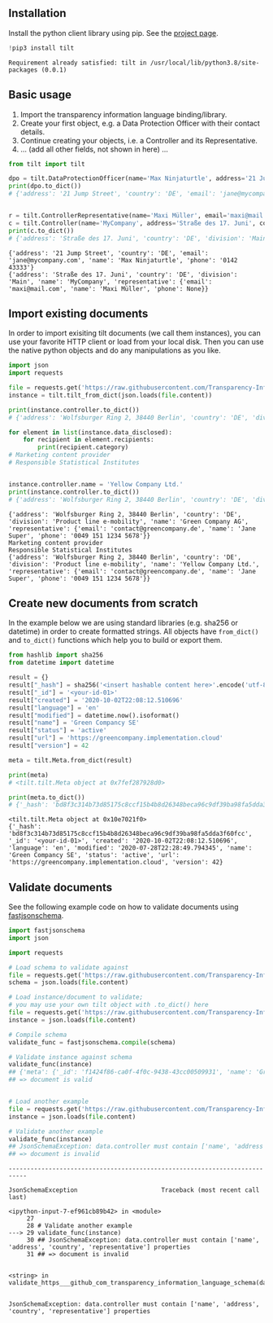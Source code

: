 
## Installation
Install the python client library using pip. See the [project page](https://pypi.org/project/tilt/).


```python
!pip3 install tilt
```

    Requirement already satisfied: tilt in /usr/local/lib/python3.8/site-packages (0.0.1)


## Basic usage

1) Import the transparency information language binding/library.
2) Create your first object, e.g. a Data Protection Officer with their contact details.
3) Continue creating your objects, i.e. a Controller and its Representative.
4) ... (add all other fields, not shown in here) ...


```python
from tilt import tilt

dpo = tilt.DataProtectionOfficer(name='Max Ninjaturtle', address='21 Jump Street', country='DE', email='jane@mycompany.com', phone='0142 43333')
print(dpo.to_dict())
# {'address': '21 Jump Street', 'country': 'DE', 'email': 'jane@mycompany.com', 'name': 'Max Ninjaturtle', 'phone': '0142 43333'}


r = tilt.ControllerRepresentative(name='Maxi Müller', email='maxi@mail.com', phone=None)
c = tilt.Controller(name='MyCompany', address='Straße des 17. Juni', country='DE', division='Main', representative=r)
print(c.to_dict())
# {'address': 'Straße des 17. Juni', 'country': 'DE', 'division': 'Main', 'name': 'MyCompany', 'representative': {'email': 'maxi@mail.com', 'name': 'Maxi Müller', 'phone': None}}
```

    {'address': '21 Jump Street', 'country': 'DE', 'email': 'jane@mycompany.com', 'name': 'Max Ninjaturtle', 'phone': '0142 43333'}
    {'address': 'Straße des 17. Juni', 'country': 'DE', 'division': 'Main', 'name': 'MyCompany', 'representative': {'email': 'maxi@mail.com', 'name': 'Maxi Müller', 'phone': None}}


## Import existing documents
In order to import exisiting tilt documents (we call them instances), you can use your favorite HTTP client or load from your local disk. Then you can use the native python objects and do any manipulations as you like.[](http://)


```python
import json
import requests

file = requests.get('https://raw.githubusercontent.com/Transparency-Information-Language/schema/master/tilt.json')
instance = tilt.tilt_from_dict(json.loads(file.content))

print(instance.controller.to_dict())
# {'address': 'Wolfsburger Ring 2, 38440 Berlin', 'country': 'DE', 'division': 'Product line e-mobility', 'name': 'Green Company AG', 'representative': {'email': 'contact@greencompany.de', 'name': 'Jane Super', 'phone': '0049 151 1234 5678'}}

for element in list(instance.data_disclosed):
    for recipient in element.recipients:
        print(recipient.category)
# Marketing content provider
# Responsible Statistical Institutes


instance.controller.name = 'Yellow Company Ltd.'
print(instance.controller.to_dict())
# {'address': 'Wolfsburger Ring 2, 38440 Berlin', 'country': 'DE', 'division': 'Product line e-mobility', 'name': 'Yellow Company Ltd.', 'representative': {'email': 'contact@greencompany.de', 'name': 'Jane Super', 'phone': '0049 151 1234 5678'}}
```

    {'address': 'Wolfsburger Ring 2, 38440 Berlin', 'country': 'DE', 'division': 'Product line e-mobility', 'name': 'Green Company AG', 'representative': {'email': 'contact@greencompany.de', 'name': 'Jane Super', 'phone': '0049 151 1234 5678'}}
    Marketing content provider
    Responsible Statistical Institutes
    {'address': 'Wolfsburger Ring 2, 38440 Berlin', 'country': 'DE', 'division': 'Product line e-mobility', 'name': 'Yellow Company Ltd.', 'representative': {'email': 'contact@greencompany.de', 'name': 'Jane Super', 'phone': '0049 151 1234 5678'}}


## Create new documents from scratch
In the example below we are using standard libraries (e.g. sha256 or datetime) in order to create formatted strings. All objects have `from_dict()` and `to_dict()` functions which help you to build or export them.


```python
from hashlib import sha256
from datetime import datetime

result = {}
result["_hash"] = sha256('<insert hashable content here>'.encode('utf-8')).hexdigest()
result["_id"] = '<your-id-01>'
result["created"] = '2020-10-02T22:08:12.510696'
result["language"] = 'en'
result["modified"] = datetime.now().isoformat()
result["name"] = 'Green Compancy SE'
result["status"] = 'active'
result["url"] = 'https://greencompany.implementation.cloud'
result["version"] = 42

meta = tilt.Meta.from_dict(result)

print(meta)
# <tilt.tilt.Meta object at 0x7fef287928d0>

print(meta.to_dict())
# {'_hash': 'bd8f3c314b73d85175c8ccf15b4b8d26348beca96c9df39ba98fa5dda3f60fcc', '_id': '<your-id-01>', 'created': '2020-10-02T22:08:12.510696', 'language': 'en', 'modified': '2020-07-27T15:14:35.689606', 'name': 'Green Compancy SE', 'status': 'active', 'url': 'https://greencompany.implementation.cloud', 'version': 42}
```

    <tilt.tilt.Meta object at 0x10e7021f0>
    {'_hash': 'bd8f3c314b73d85175c8ccf15b4b8d26348beca96c9df39ba98fa5dda3f60fcc', '_id': '<your-id-01>', 'created': '2020-10-02T22:08:12.510696', 'language': 'en', 'modified': '2020-07-28T22:28:49.794345', 'name': 'Green Compancy SE', 'status': 'active', 'url': 'https://greencompany.implementation.cloud', 'version': 42}


## Validate documents
See the following example code on how to validate documents using [fastjsonschema](https://horejsek.github.io/python-fastjsonschema/).


```python
import fastjsonschema
import json

import requests

# Load schema to validate against
file = requests.get('https://raw.githubusercontent.com/Transparency-Information-Language/schema/master/tilt-schema.json')
schema = json.loads(file.content)

# Load instance/document to validate;
# you may use your own tilt object with .to_dict() here
file = requests.get('https://raw.githubusercontent.com/Transparency-Information-Language/schema/master/tilt.json')
instance = json.loads(file.content)

# Compile schema
validate_func = fastjsonschema.compile(schema)

# Validate instance against schema
validate_func(instance)
## {'meta': {'_id': 'f1424f86-ca0f-4f0c-9438-43cc00509931', 'name': 'Green Company', 'created': '2020-04-03T15:53:05.929588', 'modified': '2020-04-03T15:53:05.929588',...
## => document is valid


# Load another example
file = requests.get('https://raw.githubusercontent.com/Transparency-Information-Language/schema/master/tilt-NOT-valid.json')
instance = json.loads(file.content)

# Validate another example
validate_func(instance)
## JsonSchemaException: data.controller must contain ['name', 'address', 'country', 'representative'] properties
## => document is invalid
```


    ---------------------------------------------------------------------------

    JsonSchemaException                       Traceback (most recent call last)

    <ipython-input-7-ef961cb89b42> in <module>
         27 
         28 # Validate another example
    ---> 29 validate_func(instance)
         30 ## JsonSchemaException: data.controller must contain ['name', 'address', 'country', 'representative'] properties
         31 ## => document is invalid


    <string> in validate_https___github_com_transparency_information_language_schema(data)


    JsonSchemaException: data.controller must contain ['name', 'address', 'country', 'representative'] properties

